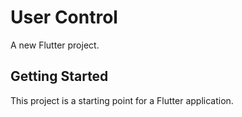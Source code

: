 # User Control

A new Flutter project.

## Getting Started

This project is a starting point for a Flutter application.
